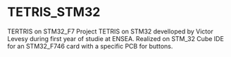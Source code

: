 # TETRIS_STM32
 TERTRIS on STM32_F7
 Project TETRIS on STM32 develloped by Victor Levesy during first year of studie at ENSEA.
 Realized on STM_32 Cube IDE for an STM32_F746 card with a specific PCB for buttons.
